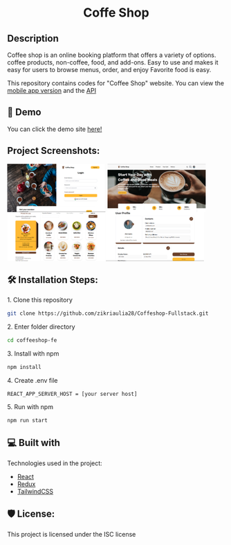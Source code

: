 <h1 id="title" align="center">Coffe Shop</h1>

<h2>Description</h2>

Coffee shop is an online booking platform that offers a variety of options.
coffee products, non-coffee, food, and add-ons. Easy to use and
makes it easy for users to browse menus, order, and enjoy
Favorite food is easy.

This repository contains codes for "Coffee Shop" website. You can view the [mobile app version](https://github.com/zikriaulia28/CoffeeShop-Mobile.git) and the [API](https://github.com/zikriaulia28/CoffeeShop.git)

<h2>🚀 Demo</h2>

You can click the demo site [here!](https://v-coffee.vercel.app/)

<h2>Project Screenshots:</h2>

<div style="display: flex; flex-wrap: wrap; gap: 1%;">
  <img src="/src/assets/readme/w2.png" alt="project-screenshot" width="45%">
  <img src="/src/assets/readme/w1.png" alt="project-screenshot" width="45%">
</div>

<div style="display: flex; flex-wrap: wrap; gap: 0.25%;">
  <img src="/src/assets/readme/w3.png" alt="project-screenshot" width="45%">
  <img src="/src/assets/readme/w4.png" alt="project-screenshot" width="45%">
</div>

<h2>🛠️ Installation Steps:</h2>

<p>1. Clone this repository</p>

```bash
git clone https://github.com/zikriaulia28/Coffeshop-Fullstack.git
```

<p>2. Enter folder directory</p>

```bash
cd coffeeshop-fe
```

<p>3. Install with npm</p>

```bash
npm install
```

<p>4. Create .env file</p>

```env
REACT_APP_SERVER_HOST = [your server host]
```

<p>5. Run with npm</p>

```bash
npm run start
```

<h2>💻 Built with</h2>

Technologies used in the project:

- [React](https://react.dev/)
- [Redux](https://github.com/reduxjs/redux)
- [TailwindCSS](https://tailwindcss.com/)

<h2>🛡️ License:</h2>

This project is licensed under the ISC license
